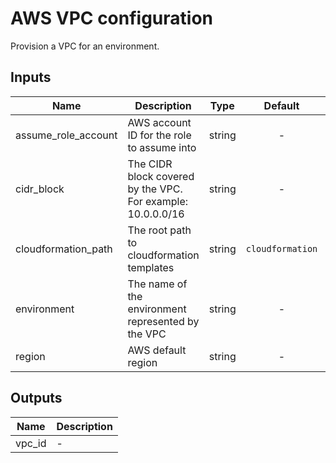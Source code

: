 # AWS VPC configuration

Provision a VPC for an environment.

## Inputs

| Name | Description | Type | Default | Required |
|------|-------------|:----:|:-----:|:-----:|
| assume\_role\_account | AWS account ID for the role to assume into | string | - | yes |
| cidr\_block | The CIDR block covered by the VPC. For example: 10.0.0.0/16 | string | - | yes |
| cloudformation\_path | The root path to cloudformation templates | string | `cloudformation` | no |
| environment | The name of the environment represented by the VPC | string | - | yes |
| region | AWS default region | string | - | yes |

## Outputs

| Name | Description |
|------|-------------|
| vpc\_id | - |

